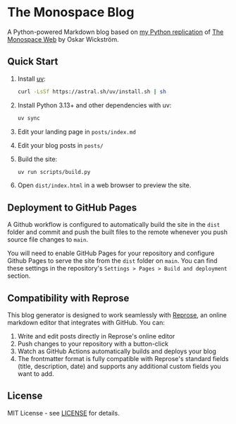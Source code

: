 # The Monospace Blog

A Python-powered Markdown blog based on [my Python replication](https://github.com/chriscarrollsmith/monospace-web-python) of [The Monospace Web](https://github.com/owickstrom/the-monospace-web) by Oskar Wickström. 

## Quick Start

1. Install [uv](https://docs.astral.sh/uv/getting-started/installation/):
   ```bash
   curl -LsSf https://astral.sh/uv/install.sh | sh
   ```

2. Install Python 3.13+ and other dependencies with uv:
   ```bash
   uv sync
   ```

3. Edit your landing page in `posts/index.md`

4. Edit your blog posts in `posts/`

5. Build the site:
   ```bash
   uv run scripts/build.py
   ```

6. Open `dist/index.html` in a web browser to preview the site.

## Deployment to GitHub Pages

A Github workflow is configured to automatically build the site in the `dist` folder and commit and push the built files to the remote whenever you push source file changes to `main`.

You will need to enable GitHub Pages for your repository and configure Github Pages to serve the site from the `dist` folder on `main`. You can find these settings in the repository's `Settings > Pages > Build and deployment` section.

## Compatibility with Reprose

This blog generator is designed to work seamlessly with [Reprose](https://repose.pp.ua), an online markdown editor that integrates with GitHub. You can:

1. Write and edit posts directly in Reprose's online editor
2. Push changes to your repository with a button-click
3. Watch as GitHub Actions automatically builds and deploys your blog
4. The frontmatter format is fully compatible with Reprose's standard fields (title, description, date) and supports any additional custom fields you want to add.

## License

MIT License - see [LICENSE](LICENSE) for details.
